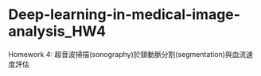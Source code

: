 # Deep-learning-in-medical-image-analysis_HW4
Homework 4: 超音波掃描(sonography)於頸動脈分割(segmentation)與血流速度評估
